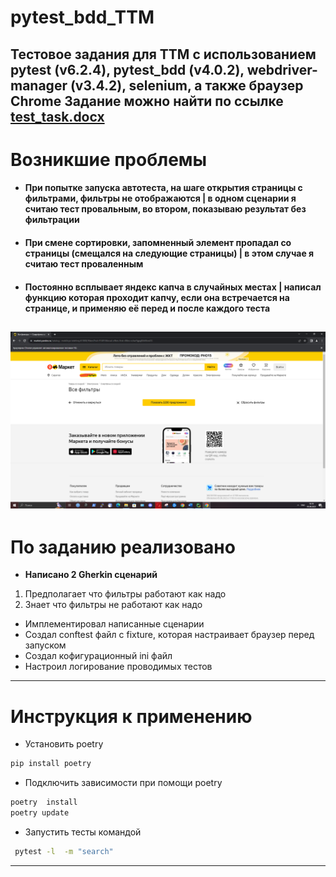 # pytest_bdd_TTM
Тестовое задания для TTM c использованием pytest (v6.2.4), pytest_bdd (v4.0.2), webdriver-manager (v3.4.2), selenium, а также браузер Chrome
Задание можно найти по ссылке [test_task.docx](attachment%2Ftest_task.docx) 
-------------------------------------------------------
# Возникшие проблемы
* #### При попытке запуска автотеста, на шаге открытия страницы с фильтрами, фильтры не отображаются | в одном сценарии я считаю тест провальным, во втором, показываю результат без фильтрации  
* #### При смене сортировки, запомненный элемент пропадал со страницы (смещался на следующие страницы) | в этом случае я считаю тест проваленным 
* #### Постоянно всплывает яндекс капча в случайных местах | написал функцию которая проходит капчу, если она встречается на странице, и применяю её перед и после каждого теста  
![img.png](attachment%2Fimg%2Fimg.png)
-------------------------------------------------------
# По заданию реализовано
* <strong> Написано 2  Gherkin сценарий </strong> 
1) Предполагает что фильтры работают как надо
2) Знает что фильтры не работают как надо
* Имплементировал написанные сценарии
* Создал conftest файл с fixture, которая настраивает браузер перед запуском
* Создал кофигурационный ini файл
* Настроил логирование проводимых тестов  
-------------------------------------------------------
# Инструкция к применению

* Установить poetry
```bash
pip install poetry
```

* Подключить зависимости при помощи poetry
```bash
poetry  install
poetry update
```
* Запустить тесты командой 
```bash
 pytest -l  -m "search"    
```
-------------------------------------------------------

